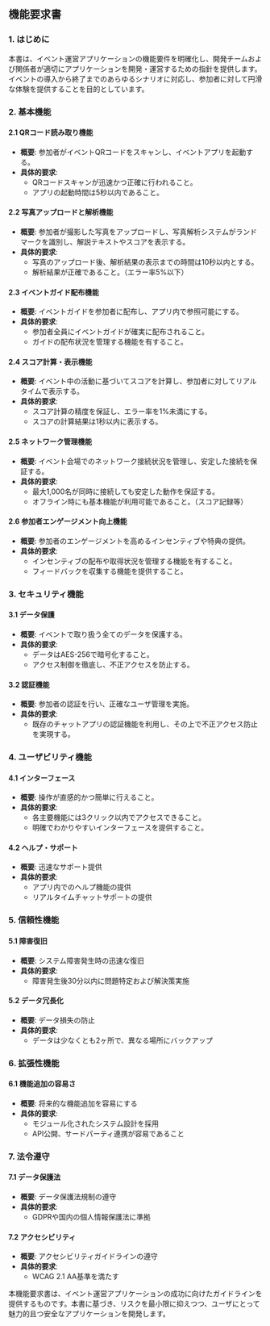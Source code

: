 ## 機能要求書

### 1. はじめに

本書は、イベント運営アプリケーションの機能要件を明確化し、開発チームおよび関係者が適切にアプリケーションを開発・運営するための指針を提供します。イベントの導入から終了までのあらゆるシナリオに対応し、参加者に対して円滑な体験を提供することを目的としています。

### 2. 基本機能

#### 2.1 QRコード読み取り機能
- **概要**: 参加者がイベントQRコードをスキャンし、イベントアプリを起動する。
- **具体的要求**:
  - QRコードスキャンが迅速かつ正確に行われること。
  - アプリの起動時間は5秒以内であること。

#### 2.2 写真アップロードと解析機能
- **概要**: 参加者が撮影した写真をアップロードし、写真解析システムがランドマークを識別し、解説テキストやスコアを表示する。
- **具体的要求**:
  - 写真のアップロード後、解析結果の表示までの時間は10秒以内とする。
  - 解析結果が正確であること。（エラー率5%以下）

#### 2.3 イベントガイド配布機能
- **概要**: イベントガイドを参加者に配布し、アプリ内で参照可能にする。
- **具体的要求**:
  - 参加者全員にイベントガイドが確実に配布されること。
  - ガイドの配布状況を管理する機能を有すること。

#### 2.4 スコア計算・表示機能
- **概要**: イベント中の活動に基づいてスコアを計算し、参加者に対してリアルタイムで表示する。
- **具体的要求**:
  - スコア計算の精度を保証し、エラー率を1%未満にする。
  - スコアの計算結果は1秒以内に表示する。

#### 2.5 ネットワーク管理機能
- **概要**: イベント会場でのネットワーク接続状況を管理し、安定した接続を保証する。
- **具体的要求**:
  - 最大1,000名が同時に接続しても安定した動作を保証する。
  - オフライン時にも基本機能が利用可能であること。（スコア記録等）

#### 2.6 参加者エンゲージメント向上機能
- **概要**: 参加者のエンゲージメントを高めるインセンティブや特典の提供。
- **具体的要求**:
  - インセンティブの配布や取得状況を管理する機能を有すること。
  - フィードバックを収集する機能を提供すること。

### 3. セキュリティ機能

#### 3.1 データ保護
- **概要**: イベントで取り扱う全てのデータを保護する。
- **具体的要求**:
  - データはAES-256で暗号化すること。
  - アクセス制御を徹底し、不正アクセスを防止する。

#### 3.2 認証機能
- **概要**: 参加者の認証を行い、正確なユーザ管理を実施。
- **具体的要求**:
  - 既存のチャットアプリの認証機能を利用し、その上で不正アクセス防止を実現する。

### 4. ユーザビリティ機能

#### 4.1 インターフェース
- **概要**: 操作が直感的かつ簡単に行えること。
- **具体的要求**:
  - 各主要機能には3クリック以内でアクセスできること。
  - 明確でわかりやすいインターフェースを提供すること。

#### 4.2 ヘルプ・サポート
- **概要**: 迅速なサポート提供
- **具体的要求**:
  - アプリ内でのヘルプ機能の提供
  - リアルタイムチャットサポートの提供

### 5. 信頼性機能

#### 5.1 障害復旧
- **概要**: システム障害発生時の迅速な復旧
- **具体的要求**:
  - 障害発生後30分以内に問題特定および解決策実施

#### 5.2 データ冗長化
- **概要**: データ損失の防止
- **具体的要求**:
  - データは少なくとも2ヶ所で、異なる場所にバックアップ

### 6. 拡張性機能

#### 6.1 機能追加の容易さ
- **概要**: 将来的な機能追加を容易にする
- **具体的要求**:
  - モジュール化されたシステム設計を採用
  - API公開、サードパーティ連携が容易であること

### 7. 法令遵守

#### 7.1 データ保護法
- **概要**: データ保護法規制の遵守
- **具体的要求**:
  - GDPRや国内の個人情報保護法に準拠

#### 7.2 アクセシビリティ
- **概要**: アクセシビリティガイドラインの遵守
- **具体的要求**:
  - WCAG 2.1 AA基準を満たす

本機能要求書は、イベント運営アプリケーションの成功に向けたガイドラインを提供するものです。本書に基づき、リスクを最小限に抑えつつ、ユーザにとって魅力的且つ安全なアプリケーションを開発します。